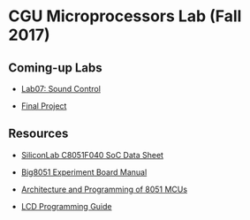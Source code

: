 # CGU Microprocessors Lab (Fall 2017)

## Coming-up Labs

- [Lab07: Sound Control](https://github.com/CGUSystemCourses/Micro_Lab-2017/tree/master/Labs/Lab07-sound)

- [Final Project](https://github.com/CGUSystemCourses/Micro_Lab-2017/tree/master/Labs/Final)

## Resources

- [SiliconLab C8051F040 SoC Data Sheet](https://www.silabs.com/documents/public/data-sheets/C8051F04x.pdf
)

- [Big8051 Experiment Board Manual](https://download.mikroe.com/documents/full-featured-boards/easy/big8051-v6/big8051-manual-v100.pdf 
)

- [Architecture and Programming of 8051 MCUs](https://learn.mikroe.com/ebooks/8051programming/)

- [LCD Programming Guide](http://www.8052.com/tutlcd.phtml)


